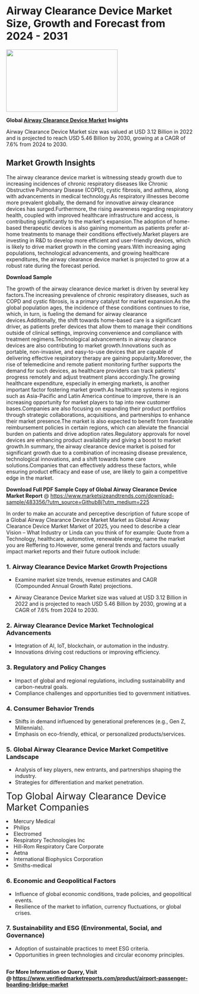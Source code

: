 <H1>Airway Clearance Device Market Size, Growth and Forecast from 2024 - 2031</H1><img class="aligncenter size-medium wp-image-584254" src="https://thirdeyenews.in/wp-content/uploads/2024/09/Global-Market-Research-300x168.jpeg" alt="" width="300" height="168" /><p><strong>Global&nbsp;<a href="https://www.marketsizeandtrends.com/download-sample/483356/?utm_source=Github8j?utm_medium=225">Airway Clearance Device Market</a> Insights</strong></p><p>Airway Clearance Device Market size was valued at USD 3.12 Billion in 2022 and is projected to reach USD 5.46 Billion by 2030, growing at a CAGR of 7.6% from 2024 to 2030.</p><p><h2>Market Growth Insights</h2> <p>The airway clearance device market is witnessing steady growth due to increasing incidences of chronic respiratory diseases like Chronic Obstructive Pulmonary Disease (COPD), cystic fibrosis, and asthma, along with advancements in medical technology.As respiratory illnesses become more prevalent globally, the demand for innovative airway clearance devices has surged.Furthermore, the rising awareness regarding respiratory health, coupled with improved healthcare infrastructure and access, is contributing significantly to the market's expansion.The adoption of home-based therapeutic devices is also gaining momentum as patients prefer at-home treatments to manage their conditions effectively.Market players are investing in R&D to develop more efficient and user-friendly devices, which is likely to drive market growth in the coming years.With increasing aging populations, technological advancements, and growing healthcare expenditures, the airway clearance device market is projected to grow at a robust rate during the forecast period.</p> <p><strong>Download Sample</strong></p> <p>The growth of the airway clearance device market is driven by several key factors.The increasing prevalence of chronic respiratory diseases, such as COPD and cystic fibrosis, is a primary catalyst for market expansion.As the global population ages, the incidence of these conditions continues to rise, which, in turn, is fueling the demand for airway clearance devices.Additionally, the shift towards home-based care is a significant driver, as patients prefer devices that allow them to manage their conditions outside of clinical settings, improving convenience and compliance with treatment regimens.Technological advancements in airway clearance devices are also contributing to market growth.Innovations such as portable, non-invasive, and easy-to-use devices that are capable of delivering effective respiratory therapy are gaining popularity.Moreover, the rise of telemedicine and remote patient monitoring further supports the demand for such devices, as healthcare providers can track patients' progress remotely and adjust treatment plans accordingly.The growing healthcare expenditure, especially in emerging markets, is another important factor fostering market growth.As healthcare systems in regions such as Asia-Pacific and Latin America continue to improve, there is an increasing opportunity for market players to tap into new customer bases.Companies are also focusing on expanding their product portfolios through strategic collaborations, acquisitions, and partnerships to enhance their market presence.The market is also expected to benefit from favorable reimbursement policies in certain regions, which can alleviate the financial burden on patients and drive adoption rates.Regulatory approvals for novel devices are enhancing product availability and giving a boost to market growth.In summary, the airway clearance device market is poised for significant growth due to a combination of increasing disease prevalence, technological innovations, and a shift towards home care solutions.Companies that can effectively address these factors, while ensuring product efficacy and ease of use, are likely to gain a competitive edge in the market.</p> <p><span class=""><strong>Download Full PDF Sample Copy of Global Airway Clearance Device Market Report</strong> @ <a href="https://www.marketsizeandtrends.com/download-sample/483356/?utm_source=Github8j?utm_medium=225" target="_blank">https://www.marketsizeandtrends.com/download-sample/483356/?utm_source=Github8j?utm_medium=225</a></span></p><p>In order to make an accurate and perceptive description of future scope of a Global&nbsp;Airway Clearance Device Market Market as Global&nbsp;Airway Clearance Device Market Market of 2025, you need to describe a clear Vision &ndash; What Industry or Linda can you think of for example: Quote from a Technology, healthcare, automotive, renewable energy, name the market you are Reffering to.However, some general trends and factors usually impact market reports and their future outlook include:</p><h3>1.&nbsp;<strong>Airway Clearance Device Market Growth Projections</strong></h3><ul><li>Examine market size trends, revenue estimates and CAGR (Compounded Annual Growth Rate) projections.</li><li><p>Airway Clearance Device Market size was valued at USD 3.12 Billion in 2022 and is projected to reach USD 5.46 Billion by 2030, growing at a CAGR of 7.6% from 2024 to 2030.</p></li></ul><h3>2.&nbsp;<strong>Airway Clearance Device Market Technological Advancements</strong></h3><ul><li>Integration of AI, IoT, blockchain, or automation in the industry.</li><li>Innovations driving cost reductions or improving efficiency.</li></ul><h3>3.&nbsp;<strong>Regulatory and Policy Changes</strong></h3><ul><li>Impact of global and regional regulations, including sustainability and carbon-neutral goals.</li><li>Compliance challenges and opportunities tied to government initiatives.</li></ul><h3>4.&nbsp;<strong>Consumer Behavior Trends</strong></h3><ul><li>Shifts in demand influenced by generational preferences (e.g., Gen Z, Millennials).</li><li>Emphasis on eco-friendly, ethical, or personalized products/services.</li></ul><h3>5.&nbsp;<strong>Global Airway Clearance Device Market Competitive Landscape</strong></h3><ul><li>Analysis of key players, new entrants, and partnerships shaping the industry.</li><li>Strategies for differentiation and market penetration.</li></ul><p data-pm-slice="1 1 []"><span style="color: inherit; font-family: inherit; font-size: 25px;">Top Global Airway Clearance Device Market Companies</span></p><div class="" data-test-id=""><p><li>Mercury Medical</li><li> Philips</li><li> Electromed</li><li> Respiratory Technologies Inc</li><li> Hill-Rom Respiratory Care Corporate</li><li> Aetna</li><li> International Biophysics Corporation</li><li> Smiths-medical</li></p></div><h3>6.&nbsp;<strong>Economic and Geopolitical Factors</strong></h3><ul><li>Influence of global economic conditions, trade policies, and geopolitical events.</li><li>Resilience of the market to inflation, currency fluctuations, or global crises.</li></ul><h3>7.&nbsp;<strong>Sustainability and ESG (Environmental, Social, and Governance)</strong></h3><ul><li>Adoption of sustainable practices to meet ESG criteria.</li><li>Opportunities in green technologies and circular economy principles.</li></ul><h2><strong style="font-size: 14px;">For More Information or Query, Visit @&nbsp;</strong><a style="background-color: #ffffff; font-size: 14px;" href="https://www.marketsizeandtrends.com/report/airway-clearance-device-market/" target="_blank">https://www.verifiedmarketreports.com/product/airport-passenger-boarding-bridge-market</a></h2>